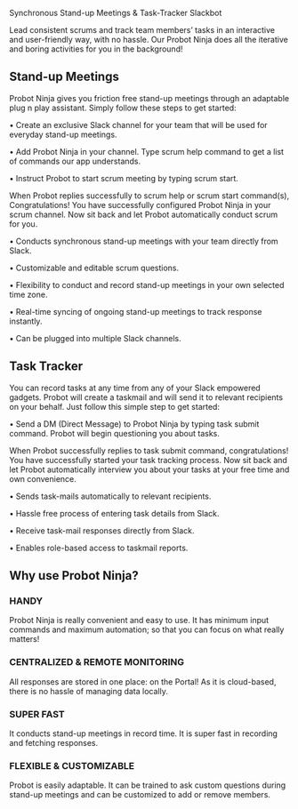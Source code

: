 
Synchronous  Stand-up Meetings  &  Task-Tracker  Slackbot

Lead consistent scrums and track team members’ tasks in an interactive and user-friendly way, with no hassle. Our Probot Ninja does all the iterative and boring activities for you in the background!


## Stand-up Meetings
Probot Ninja gives you friction free stand-up meetings through an adaptable plug n play assistant. Simply follow these steps to get started:

•	Create an exclusive Slack channel for your team that will be used for everyday stand-up meetings.

•	Add Probot Ninja in your channel. Type scrum help command to get a list of commands our app understands.

•	Instruct Probot to start scrum meeting by typing scrum start.

When Probot replies successfully to scrum help or scrum start command(s), Congratulations! You have successfully configured Probot Ninja in your scrum channel. Now sit back and let Probot automatically conduct scrum for you.

•	Conducts synchronous stand-up meetings with your team directly from Slack.

•	Customizable and editable scrum questions.

•	Flexibility to conduct and record stand-up meetings in your own selected time zone.

•	Real-time syncing of ongoing stand-up meetings to track response instantly.

•	Can be plugged into multiple Slack channels.

## Task Tracker
You can record tasks at any time from any of your Slack empowered gadgets. Probot will create a taskmail and will send it to relevant recipients on your behalf. Just follow this simple step to get started:

•	Send a DM (Direct Message) to Probot Ninja by typing task submit command. Probot will begin questioning you about tasks.

When Probot successfully replies to task submit command, congratulations! You have successfully started your task tracking process. Now sit back and let Probot automatically interview you about your tasks at your free time and own convenience.


•	Sends task-mails automatically to relevant recipients.

•	Hassle free process of entering task details from Slack.

•	Receive task-mail responses directly from Slack.

•	Enables role-based access to taskmail reports.

## Why use Probot Ninja?

### HANDY
Probot Ninja is really convenient and easy to use. It has minimum input commands and maximum automation; so that you can focus on what really matters!

### CENTRALIZED & REMOTE MONITORING
All responses are stored in one place: on the Portal! As it is cloud-based, there is no hassle of managing data locally.

### SUPER FAST
It conducts stand-up meetings in record time. It is super fast in recording and fetching responses.

### FLEXIBLE & CUSTOMIZABLE
Probot is easily adaptable. It can be trained to ask custom questions during stand-up meetings and can be customized to add or remove members.


